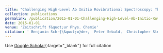 ```yaml
---
title: "Challenging High-Level Ab Initio Rovibrational Spectroscopy: The Nitrous Oxide Molecule"
collection: publications
permalink: /publication/2015-01-01-Challenging-High-Level-Ab-Initio-Rovibrational-Spectroscopy-The-Nitrous-Oxide-Molecule
date: 2015-01-01
venue: 'Zeitschrift f&quot;ur Phys. Chemie'
citation: ' Benjamin Schr{\&quot;o}der,  Peter Sebald,  Christopher Stein,  Oskar Weser,  Peter Botschwina, &quot;Challenging High-Level Ab Initio Rovibrational Spectroscopy: The Nitrous Oxide Molecule.&quot; Zeitschrift f&amp;quot;ur Phys. Chemie, 2015.'
---
```

Use [Google Scholar](https://scholar.google.com/scholar?q=Challenging+High+Level+Ab+Initio+Rovibrational+Spectroscopy:+The+Nitrous+Oxide+Molecule){:target="_blank"} for full citation
